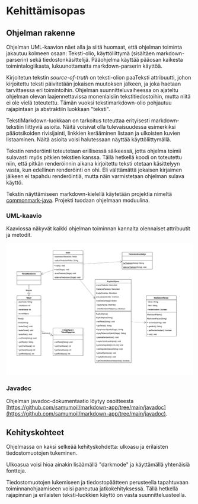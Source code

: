 # Kehittämisopas

## Ohjelman rakenne

Ohjelman UML-kaavion näet alla ja siitä huomaat, että ohjelman toiminta jakautuu kolmeen osaan: Teksti-olio, käyttöliittymä (sisältäen markdown-parserin) sekä tiedostonkäsittelijä. Pääohjelma käyttää pääosan kaikesta toimintalogiikasta, lukuunottamatta markdown-parserin käyttöä.

Kirjoitetun tekstin *source-of-truth* on teksti-olion paaTeksti attribuutti, johon kirjoitettu teksti päivitetään jokaisen muutoksen jälkeen, ja joka haetaan tarvittaessa eri toimintoihin. Ohjelman suunnitteluvaiheessa on ajateltu ohjelman olevan laajennettavissa monenlaisiin tekstitiedostoihin, mutta niitä ei ole vielä toteutettu. Tämän vuoksi tekstimarkdown-olio pohjautuu rajapintaan ja abstraktiin luokkaan "teksti".

TekstiMarkdown-luokkaan on tarkoitus toteuttaa erityisesti markdown-tekstiin liittyviä asioita. Näitä voisivat olla tulevaisuudessa esimerkiksi pääotsikoiden rivisijainti, linkkien kerääminen listaan ja ulkoisten kuvien listaaminen. Näitä asioita voisi halutessaan näyttää käyttöliittymällä.

Tekstin renderöinti toteutetaan erillisessä säikeessä, jotta ohjelma toimii sulavasti myös pitkien tekstien kanssa. Tällä hetkellä koodi on toteutettu niin, että pitkän renderöinnin aikana kirjoitettu teksti otetaan käsittelyyn vasta, kun edellinen renderöinti on ohi. Eli välttämättä jokaisen kirjaimen jälkeen ei tapahdu renderöintiä, mutta näin varmistetaan ohjelman sulava käyttö.

Tekstin näyttämiseen markdown-kielellä käytetään projektia nimeltä [commonmark-java](https://github.com/commonmark/commonmark-java). Projekti tuodaan ohjelmaan moduulina.

### UML-kaavio

Kaaviossa näkyvät kaikki ohjelman toiminnan kannalta olennaiset attribuutit ja metodit.

![](markdown-app_UML.png)

### Javadoc

Ohjelman javadoc-dokumentaatio löytyy osoitteesta [https://github.com/samumoil/markdown-app/tree/main/javadoc](https://github.com/samumoil/markdown-app/tree/main/javadoc).

## Kehityskohteet

Ohjelmassa on kaksi selkeää kehityskohdetta: ulkoasu ja erilaisten tiedostomuotojen tukeminen.

Ulkoasua voisi hioa ainakin lisäämällä "darkmode" ja käyttämällä yhtenäisiä fontteja.

Tiedostomuotojen lukemiseen ja tiedostopäätteen perusteella tapahtuvaan toiminnanohjaamiseen voisi paneutua jatkokehityksessä. Tällä hetkellä rajapinnan ja erilaisten teksti-luokkien käyttö on vasta suunnitteluasteella.